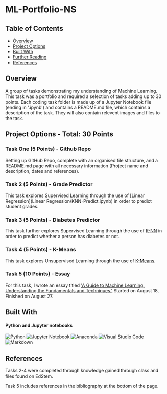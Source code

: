 # ML-Portfolio-NS

## Table of Contents

- [Overview](#overview)
- [Project Options](#project-options)
- [Built With](#built-with)
- [Further Reading](#further-reading)
- [References](#references)

## Overview
A group of tasks demonstrating my understanding of Machine Learning. This task was a portfolio and required a selection of tasks adding up to 30 points. Each coding task folder is made up of a Jupyter Notebook file (ending in '.ipynb') and contains a README.md file, which contains a description of the task. They will also contain relevent images and files to the task.

## Project Options - Total: 30 Points

### Task One (5 Points) - Github Repo
Setting up GitHub Repo, complete with an organised file structure, and a README.md page with all necessary information (Project name and description, dates and references).

### Task 2 (5 Points) - Grade Predictor
This task explores Supervised Learning through the use of [Linear Regression](Linear Regression/KNN-Predict.ipynb) in order to predict student grades.

### Task 3 (5 Points) - Diabetes Predictor
This task further explores Supervised Learning through the use of [K-NN](K-NN/KNN-Predict.ipynb) in order to predict whether a person has diabetes or not.

###  Task 4 (5 Points) - K-Means
This task explores Unsupervised Learning through the use of [K-Means](K-Means/K-Means.ipynb).

### Task 5 (10 Points) - Essay
For this task, I wrote an essay titled ['A Guide to Machine Learning: Understanding the Fundamentals and Techniques.'](Essay.md)
Started on August 18, Finished on August 27.

## Built With

#### Python and Jupyter notebooks

![Python](https://img.shields.io/badge/python-3670A0?style=for-the-badge&logo=python&logoColor=ffdd54)
![Jupyter Notebook](https://img.shields.io/badge/jupyter-%23FA0F00.svg?style=for-the-badge&logo=jupyter&logoColor=white)
![Anaconda](https://img.shields.io/badge/Anaconda-%2344A833.svg?style=for-the-badge&logo=anaconda&logoColor=white)
![Visual Studio Code](https://img.shields.io/badge/Visual%20Studio%20Code-0078d7.svg?style=for-the-badge&logo=visual-studio-code&logoColor=white)
![Markdown](https://img.shields.io/badge/markdown-%23000000.svg?style=for-the-badge&logo=markdown&logoColor=white)

## References
Tasks 2-4 were completed through knowledge gained through class and files found on EdStem. 

Task 5 includes references in the bibliography at the bottom of the page.